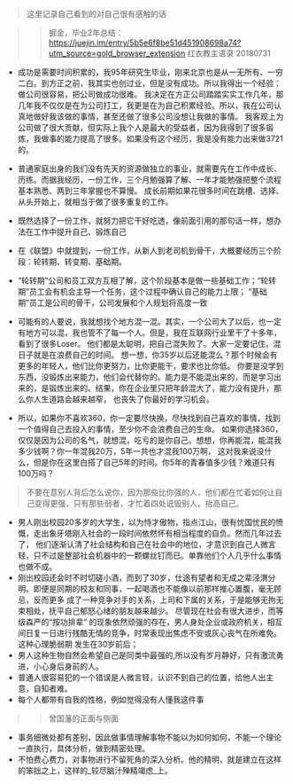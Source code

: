 > 这里记录自己看到的对自己很有感触的话

>> 掘金，毕业2年总结：https://juejin.im/entry/5b5e6f8be51d451908698a74?utm_source=gold_browser_extension 红衣教主语录  20180731
* 成功是需要时间积累的，我95年研究生毕业，刚来北京也是从一无所有、一穷二白。到方正之前，我其实也创过业，但是没有成功。所以我得出一个经验：做公司很容易，把公司做成功很难。
  我决定在方正公司踏踏实实工作几年，那几年我不仅仅是在为公司打工，我更是在为自己积累经验。所以，我在公司认真地做好我该做的事情，甚至还做了很多公司没想让我做的事情。
  我客观上为公司做了很大贡献，但实际上我个人是最大的受益者，因为我得到了很多锻炼，我做事的能力提高了很多。如果没有这个经历，我是没有能力出来做3721的。
  
* 普通家庭出身的我们没有先天的资源做独立的事业，就需要先在工作中成长、历练。而据我经历，一份工作，三个月勉强算了解、一年才能勉强把整个流程基本熟悉、两到三年掌握也不算慢。
  成长前期如果花很多时间在跳槽、选择、从头开始上，就相当于做了很多重复的工作。

* 既然选择了一份工作，就努力把它干好吃透，像前面引用的那句话一样，想办法在工作中提升自己、锻炼自己
* 在《联盟》中就提到，一份工作，从新人到老司机到骨干，大概要经历三个阶段：轮转期、转变期、基础期。

* “轮转期”公司和员工双方互相了解，这个阶段基本是做一些基础工作；“轮转期”员工会有机会主导一个任务，这个过程中确认自己的能力上限；
  “基础期”员工是公司的骨干，公司发展和个人规划将高度一致
  
* 可能有的人要说，我就想找个地方混一混。其实，一个公司大了以后，也一定有地方可以混，我也管不了每一个人。但是，我在互联网行业里干了十多年，看到了很多Loser。
  他们都是太聪明，把自己混失败了。大家一定要记住，混日子就是在浪费自己的时间。 想一想，你35岁以后还能混么？那个时候会有更多的年轻人，他们比你更努力，比你更能干，要求也比你低。
  你要是没学到东西，没锻炼出来能力，他们会代替你的。能力是不能混出来的，而是学习出来的，是锻炼出来的。结果，你在企业里只把年龄混大了，能力没有提升，那么你人生道路会越来越窄，
  也丧失了你最好的学习机会。

* 所以，如果你不喜欢360，你一定要尽快换，尽快找到自己喜欢的事情，找到一个值得自己去投入的事情，至少你不会浪费自己的生命。
  如果你选择360，仅仅是因为公司的名气，就想混，吃亏的是你自己。想想，你再能混，能混我多少钱啊？你一年混我20万，5年一共也才混我100万啊，
  这对我来说没什么，但是你在这里白搭了自己5年的时间。你5年的青春值多少钱？难道只有100万吗？ 
 
  
> 不要在意别人背后怎么说你，因为那些比你强的人，他们都在忙着如何让自己变得更强，只有那些弱者，才忙着四处诋毁别人，抬高自己。

* 男人刚出校园20多岁的大学生，以为恃才傲物，指点江山，很有忧国忧民的愤慨，走出象牙塔刚入社会的一段时间依然怀有相当程度的自负。然而几年过去了，
  他们逐渐认清了社会结构和自己在社会中的地位，才意识到自己人微言轻，只不过是整部社会机器中的一颗螺丝钉而已。单靠他们个人几乎什么事情也做不成。
* 刚出校园还会时不时切磋小酒，而到了30岁，仕途有望者和无成之辈泾渭分明。即便是同期的校友和同事，一起喝酒也不能像以前那样推心置腹，毫无顾忌，反而更多   成了一种竞争对手的关系，上司和下属的关系，于是能够无拘无束相处，抚平自己郁怒心绪的朋友越来越少。 尽管现在社会有很大进步，而等级森严的“按功排辈”
  的现象依然顽强的存在，男人身处企业或政府机关，相互间日复一日进行残酷无情的竞争，时常表现出焦虑不安或灰心丧气在所难免。 这种心理脆弱期
  发生在30岁前后；
* 男人这种生物自然会希望自己是同类中最强的,所以没有岁月静好，只有激流勇进，小心身后身前的人。
* 普通人很容易犯的一个错误是人微言轻，认识不到自己的位置，给他人出主意，自知者难。
* 每个人都带有自我的性格，例如觉得没有人懂我这件事
>> 曾国藩的正面与侧面
* 事务细微处都有差别，因此做事情理解事物不能以为如何如何，不能一个理论一直执行，具体分析，做到精密处理。
* 不怕费心费力，对事物进行不留死角的深入分析。他的精明，就是建立在这样的笨拙之上，这样的_较尽脑汁殚精竭虑_上。
